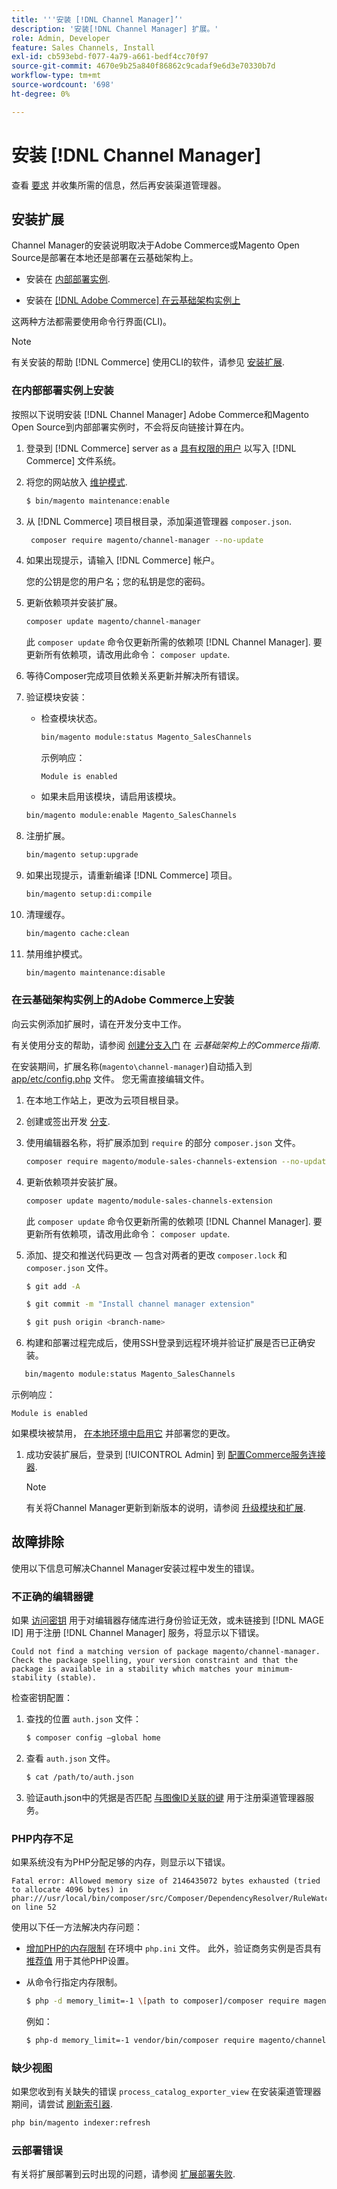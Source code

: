 ```yaml
---
title: '''安装 [!DNL Channel Manager]’'
description: '安装[!DNL Channel Manager] 扩展。'
role: Admin, Developer
feature: Sales Channels, Install
exl-id: cb593ebd-f077-4a79-a661-bedf4cc70f97
source-git-commit: 4670e9b25a840f86862c9cadaf9e6d3e70330b7d
workflow-type: tm+mt
source-wordcount: '698'
ht-degree: 0%

---
```



# 安装 [!DNL Channel Manager]

查看 [要求](onboard.md#requirements) 并收集所需的信息，然后再安装渠道管理器。

## 安装扩展

Channel Manager的安装说明取决于Adobe Commerce或Magento Open Source是部署在本地还是部署在云基础架构上。

- 安装在 [内部部署实例](#install-on-an-on-premises-instance).

- 安装在 [[!DNL Adobe Commerce] 在云基础架构实例上](#install-adobe-commerce-on-cloud-infrastructure)

这两种方法都需要使用命令行界面(CLI)。

>[!NOTE]
>
>有关安装的帮助 [!DNL Commerce] 使用CLI的软件，请参见 [安装扩展](https://experienceleague.adobe.com/docs/commerce-operations/installation-guide/tutorials/extensions.html).

### 在内部部署实例上安装

按照以下说明安装 [!DNL Channel Manager] Adobe Commerce和Magento Open Source到内部部署实例时，不会将反向链接计算在内。

1. 登录到 [!DNL Commerce] server as a [具有权限的用户](https://experienceleague.adobe.com/docs/commerce-operations/installation-guide/prerequisites/file-system/configure-permissions.html) 以写入 [!DNL Commerce] 文件系统。

1. 将您的网站放入 [维护模式](https://experienceleague.adobe.com/docs/commerce-operations/installation-guide/tutorials/maintenance-mode.html).

   ```bash
   $ bin/magento maintenance:enable
   ```

1. 从 [!DNL Commerce] 项目根目录，添加渠道管理器 `composer.json`.

   ```bash
    composer require magento/channel-manager --no-update
   ```

1. 如果出现提示，请输入 [!DNL Commerce] 帐户。

   您的公钥是您的用户名；您的私钥是您的密码。

1. 更新依赖项并安装扩展。

   ```bash
   composer update magento/channel-manager
   ```

   此 `composer update` 命令仅更新所需的依赖项 [!DNL Channel Manager]. 要更新所有依赖项，请改用此命令： `composer update`.

1. 等待Composer完成项目依赖关系更新并解决所有错误。

1. 验证模块安装：

   - 检查模块状态。

     ```bash
     bin/magento module:status Magento_SalesChannels
     ```

     示例响应：

     ```terminal
     Module is enabled
     ```

   - 如果未启用该模块，请启用该模块。

   ```bash
   bin/magento module:enable Magento_SalesChannels
   ```

1. 注册扩展。

   ```bash
   bin/magento setup:upgrade
   ```

1. 如果出现提示，请重新编译 [!DNL Commerce] 项目。

   ```bash
   bin/magento setup:di:compile
   ```

1. 清理缓存。

   ```bash
   bin/magento cache:clean
   ```

1. 禁用维护模式。

   ```bash
   bin/magento maintenance:disable
   ```

### 在云基础架构实例上的Adobe Commerce上安装

向云实例添加扩展时，请在开发分支中工作。

有关使用分支的帮助，请参阅 [创建分支入门](https://experienceleague.adobe.com/docs/commerce-cloud-service/user-guide/develop/cli-branches.html) 在 _云基础架构上的Commerce指南_.

在安装期间，扩展名称(`magento\channel-manager`)自动插入到 [app/etc/config.php](https://experienceleague.adobe.com/docs/commerce-cloud-service/user-guide/configure-store/store-settings.html) 文件。 您无需直接编辑文件。

1. 在本地工作站上，更改为云项目根目录。

1. 创建或签出开发 [分支](https://experienceleague.adobe.com/docs/commerce-cloud-service/user-guide/develop/cli-branches.html).

1. 使用编辑器名称，将扩展添加到 `require` 的部分 `composer.json` 文件。

   ```bash
   composer require magento/module-sales-channels-extension --no-update
   ```

1. 更新依赖项并安装扩展。

   ```bash
   composer update magento/module-sales-channels-extension
   ```

   此 `composer update` 命令仅更新所需的依赖项 [!DNL Channel Manager]. 要更新所有依赖项，请改用此命令： `composer update`.

1. 添加、提交和推送代码更改 — 包含对两者的更改 `composer.lock` 和 `composer.json` 文件。

   ```bash
   $ git add -A
   ```

   ```bash
   $ git commit -m "Install channel manager extension" 
   ```

   ```bash
   $ git push origin <branch-name>
   ```

1. 构建和部署过程完成后，使用SSH登录到远程环境并验证扩展是否已正确安装。

```bash
   bin/magento module:status Magento_SalesChannels
```

示例响应：

```terminal
Module is enabled
```

如果模块被禁用， [在本地环境中启用它](https://experienceleague.adobe.com/docs/commerce-cloud-service/user-guide/configure-store/extensions.html) 并部署您的更改。


1. 成功安装扩展后，登录到 [!UICONTROL Admin] 到 [配置Commerce服务连接器](connect.md).

   >[!NOTE]
   >
   >有关将Channel Manager更新到新版本的说明，请参阅 [升级模块和扩展](https://experienceleague.adobe.com/docs/commerce-operations/upgrade-guide/modules/upgrade.html).


## 故障排除

使用以下信息可解决Channel Manager安装过程中发生的错误。

### 不正确的编辑器键

如果 [访问密钥](https://experienceleague.adobe.com/docs/commerce-operations/installation-guide/prerequisites/authentication-keys.html) 用于对编辑器存储库进行身份验证无效，或未链接到 [!DNL MAGE ID] 用于注册 [!DNL Channel Manager] 服务，将显示以下错误。

```terminal
Could not find a matching version of package magento/channel-manager. Check the package spelling, your version constraint and that the package is available in a stability which matches your minimum-stability (stable).
```

检查密钥配置：

1. 查找的位置 `auth.json` 文件：

   ```bash
   $ composer config –global home
   ```

1. 查看 `auth.json` 文件。

   ```bash
   $ cat /path/to/auth.json
   ```

1. 验证auth.json中的凭据是否匹配 [与图像ID关联的键](https://experienceleague.adobe.com/docs/commerce-operations/installation-guide/prerequisites/authentication-keys.html) 用于注册渠道管理器服务。

### PHP内存不足

如果系统没有为PHP分配足够的内存，则显示以下错误。

```terminal
Fatal error: Allowed memory size of 2146435072 bytes exhausted (tried to allocate 4096 bytes) in phar:///usr/local/bin/composer/src/Composer/DependencyResolver/RuleWatchGraph.php on line 52
```

使用以下任一方法解决内存问题：

- [增加PHP的内存限制](https://experienceleague.adobe.com/docs/commerce-cloud-service/user-guide/configure/app/php-settings.html) 在环境中 `php.ini` 文件。 此外，验证商务实例是否具有 [推荐值](https://experienceleague.adobe.com/docs/commerce-operations/installation-guide/prerequisites/php-settings.html) 用于其他PHP设置。

- 从命令行指定内存限制。

  ```bash
  $ php -d memory_limit=-1 \[path to composer]/composer require magento/payment-services.
  ```

  例如：

  ```bash
  $ php-d memory_limit=-1 vendor/bin/composer require magento/channel-manager
  ```

### 缺少视图

如果您收到有关缺失的错误 `process_catalog_exporter_view` 在安装渠道管理器期间，请尝试 [刷新索引器](https://experienceleague.adobe.com/docs/commerce-operations/configuration-guide/cli/manage-indexers.html).

```bash
php bin/magento indexer:refresh
```

### 云部署错误

有关将扩展部署到云时出现的问题，请参阅 [扩展部署失败](https://experienceleague.adobe.com/docs/commerce-cloud-service/user-guide/develop/deploy/recover-failed-deployment.html).

